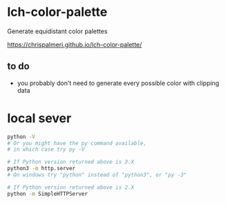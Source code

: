 # lch-color-palette

Generate equidistant color palettes

https://chrispalmeri.github.io/lch-color-palette/

## to do

  * you probably don't need to generate every possible color with clipping data

# local sever

```bash
python -V
# Or you might have the py command available,
# in which case try py -V

# If Python version returned above is 3.X
python3 -m http.server
# On windows try "python" instead of "python3", or "py -3"

# If Python version returned above is 2.X
python -m SimpleHTTPServer
```
